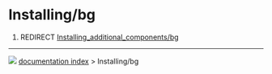 # Installing/bg
1.  REDIRECT [Installing\_additional\_components/bg](Installing_additional_components/bg.md)



---
![](images/Right_arrow.png) [documentation index](../README.md) > Installing/bg
